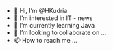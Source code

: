 - 👋 Hi, I’m @HKudria
- 👀 I’m interested in IT - news 
- 🌱 I’m currently learning Java
- 💞️ I’m looking to collaborate on ...
- 📫 How to reach me ...

<!---
HKudrya/HKudrya is a ✨ special ✨ repository because its `README.md` (this file) appears on your GitHub profile.
You can click the Preview link to take a look at your changes.
--->
